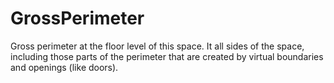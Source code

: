 GrossPerimeter
==============

Gross perimeter at the floor level of this space. It all sides of the space, including those parts of the perimeter that are created by virtual boundaries and openings (like doors).
